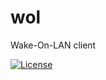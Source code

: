 # wol

Wake-On-LAN client

[![License](https://img.shields.io/badge/License-BSD%203--Clause-orange.svg)](https://opensource.org/licenses/BSD-3-Clause)
